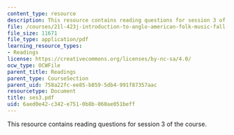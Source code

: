 ```yaml
---
content_type: resource
description: This resource contains reading questions for session 3 of the course.
file: /courses/21l-423j-introduction-to-anglo-american-folk-music-fall-2005/6aed0e42c342e7510b8b060ae051beff_ses3.pdf
file_size: 11671
file_type: application/pdf
learning_resource_types:
- Readings
license: https://creativecommons.org/licenses/by-nc-sa/4.0/
ocw_type: OCWFile
parent_title: Readings
parent_type: CourseSection
parent_uid: 758a22fc-ee85-b859-5db4-991f87357aac
resourcetype: Document
title: ses3.pdf
uid: 6aed0e42-c342-e751-0b8b-060ae051beff
---
```

This resource contains reading questions for session 3 of the course.